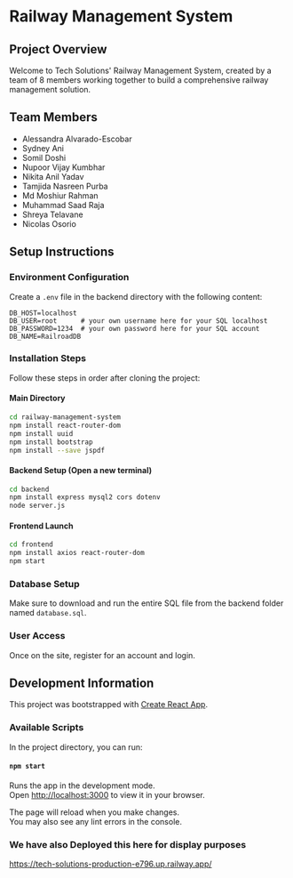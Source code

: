 # Railway Management System

## Project Overview
Welcome to Tech Solutions' Railway Management System, created by a team of 8 members working together to build a comprehensive railway management solution.

## Team Members
- Alessandra Alvarado-Escobar
- Sydney Ani
- Somil Doshi
- Nupoor Vijay Kumbhar
- Nikita Anil Yadav
- Tamjida Nasreen Purba
- Md Moshiur Rahman
- Muhammad Saad Raja
- Shreya Telavane
- Nicolas Osorio

## Setup Instructions

### Environment Configuration
Create a `.env` file in the backend directory with the following content:
```
DB_HOST=localhost
DB_USER=root      # your own username here for your SQL localhost
DB_PASSWORD=1234  # your own password here for your SQL account
DB_NAME=RailroadDB
```

### Installation Steps
Follow these steps in order after cloning the project:

#### Main Directory 
```bash
cd railway-management-system
npm install react-router-dom
npm install uuid
npm install bootstrap
npm install --save jspdf
```

#### Backend Setup (Open a new terminal)
```bash
cd backend
npm install express mysql2 cors dotenv
node server.js
```

#### Frontend Launch
```bash
cd frontend
npm install axios react-router-dom
npm start
```

### Database Setup
Make sure to download and run the entire SQL file from the backend folder named `database.sql`.

### User Access
Once on the site, register for an account and login.

## Development Information

This project was bootstrapped with [Create React App](https://github.com/facebook/create-react-app).

### Available Scripts

In the project directory, you can run:

#### `npm start`
Runs the app in the development mode.\
Open [http://localhost:3000](http://localhost:3000) to view it in your browser.

The page will reload when you make changes.\
You may also see any lint errors in the console.

### We have also Deployed this here for display purposes 

https://tech-solutions-production-e796.up.railway.app/




